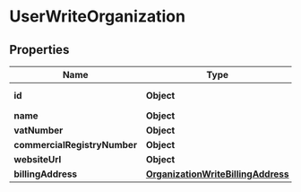 

# UserWriteOrganization


## Properties

| Name | Type | Description | Notes |
|------------ | ------------- | ------------- | -------------|
|**id** | **Object** |  |  [optional] [readonly] |
|**name** | **Object** |  |  |
|**vatNumber** | **Object** |  |  |
|**commercialRegistryNumber** | **Object** |  |  |
|**websiteUrl** | **Object** |  |  [optional] |
|**billingAddress** | [**OrganizationWriteBillingAddress**](OrganizationWriteBillingAddress.md) |  |  [optional] |



